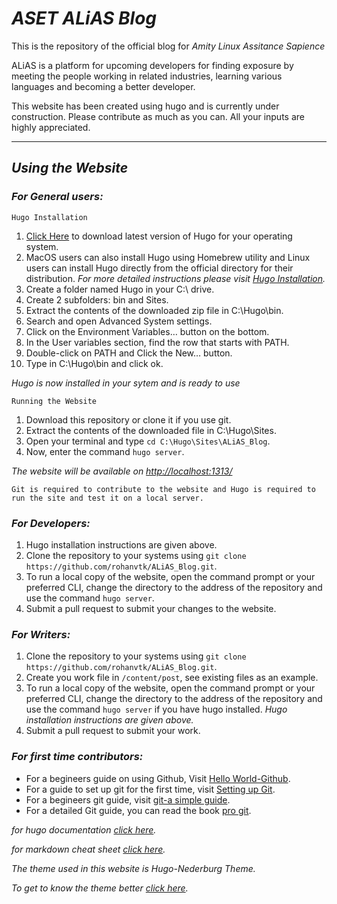 # _ASET ALiAS Blog_

This is the repository of the official blog for _Amity Linux Assitance Sapience_

ALiAS is a platform for upcoming developers for finding exposure by meeting the people working in related industries, learning various languages and becoming a better developer.

This website has been created using hugo and is currently under construction. Please contribute as much as you can. All your inputs are highly appreciated.

* * *

## _Using the Website_

### _For General users:_

`Hugo Installation`

1) [Click Here](https://github.com/gohugoio/hugo/releases) to  download latest version of Hugo for your operating system.
2) MacOS users can also  install Hugo using Homebrew utility and Linux users can install Hugo directly from the official directory for their distribution.  _For more detailed instructions please visit [Hugo Installation](https://gohugo.io/getting-started/installing)._
3) Create a folder named Hugo in your C:\\ drive.
4) Create 2 subfolders: bin and Sites.
5) Extract the contents of the downloaded zip file in C:\\Hugo\\bin.
6) Search and open  Advanced System settings.
7) Click on the Environment Variables… button on the bottom.
8) In the User variables section, find the row that starts with PATH.
9) Double-click on PATH and Click the New… button.
10) Type in C:\\Hugo\\bin and click ok.

_Hugo is now installed in your sytem and is ready to use_

`Running the Website`

1) Download this repository or clone it if you use git.
2) Extract the contents of the downloaded file in C:\\Hugo\\Sites.
3) Open your terminal and type `cd C:\Hugo\Sites\ALiAS_Blog`.
4) Now, enter the command `hugo server`.

_The website will be available on <http://localhost:1313/>_

`Git is required to contribute to the website and Hugo is required to run the site and test it on a local server.`

### _For Developers:_

1) Hugo installation instructions are given above.
2) Clone the repository to your systems using `git clone https://github.com/rohanvtk/ALiAS_Blog.git`.
3) To run a local copy of the website, open the command prompt or your preferred CLI, change the directory to the address of the repository and use the command `hugo server`.
4) Submit a pull request to submit your changes to the website.

### _For Writers:_

1) Clone the repository to your systems using `git clone https://github.com/rohanvtk/ALiAS_Blog.git`.
2) Create you work file in `/content/post`, see existing files as an example.
3)  To run a local copy of the website, open the command prompt or your preferred CLI, change the directory to the address of the repository and use the command `hugo server` if you have hugo installed. _Hugo installation instructions are given above._
4)  Submit a pull request to submit your work.


### _For first time contributors:_

-   For a begineers guide on using Github, Visit [Hello World-Github](https://guides.github.com/activities/hello-world/).<br/>
-   For a guide to set up git for the first time, visit [Setting up Git](https://git-scm.com/book/en/v2/Getting-Started-First-Time-Git-Setup).<br/>
-   For a begineers git guide, visit [git-a simple guide](http://rogerdudler.github.io/git-guide/).<br/>
-   For a detailed Git guide, you can read the book [pro git](https://git-scm.com/book/en/v2). <br/>

_for hugo documentation [click here](https://gohugo.io/documentation)._

_for markdown cheat sheet [click here](https://github.com/adam-p/markdown-here/wiki/Markdown-Cheatsheet#code)._

_The theme used in this website is Hugo-Nederburg Theme._

_To get to know the theme better [click here](https://github.com/appernetic/hugo-nederburg-theme/)._

